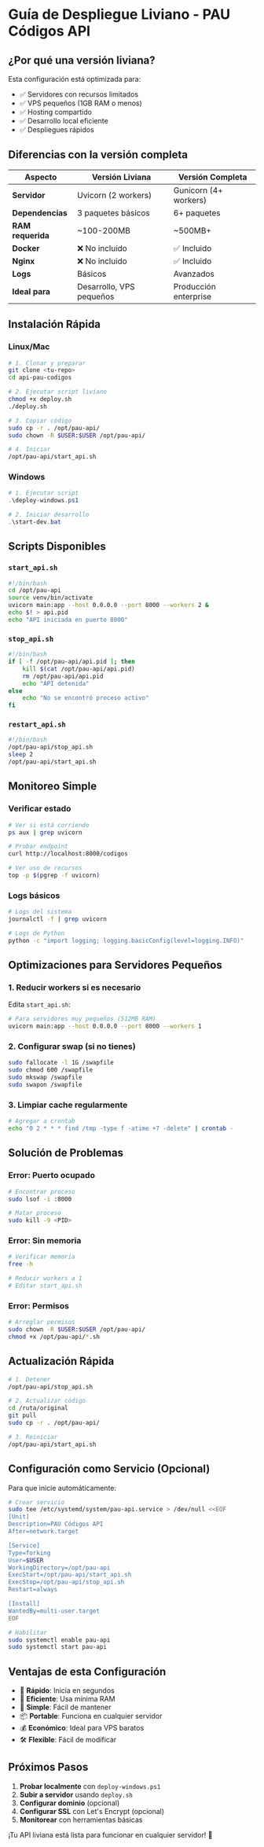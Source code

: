 # Guía de Despliegue Liviano - PAU Códigos API

## ¿Por qué una versión liviana?

Esta configuración está optimizada para:
- ✅ Servidores con recursos limitados
- ✅ VPS pequeños (1GB RAM o menos)
- ✅ Hosting compartido
- ✅ Desarrollo local eficiente
- ✅ Despliegues rápidos

## Diferencias con la versión completa

| Aspecto | Versión Liviana | Versión Completa |
|---------|----------------|------------------|
| **Servidor** | Uvicorn (2 workers) | Gunicorn (4+ workers) |
| **Dependencias** | 3 paquetes básicos | 6+ paquetes |
| **RAM requerida** | ~100-200MB | ~500MB+ |
| **Docker** | ❌ No incluido | ✅ Incluido |
| **Nginx** | ❌ No incluido | ✅ Incluido |
| **Logs** | Básicos | Avanzados |
| **Ideal para** | Desarrollo, VPS pequeños | Producción enterprise |

## Instalación Rápida

### Linux/Mac
```bash
# 1. Clonar y preparar
git clone <tu-repo>
cd api-pau-codigos

# 2. Ejecutar script liviano
chmod +x deploy.sh
./deploy.sh

# 3. Copiar código
sudo cp -r . /opt/pau-api/
sudo chown -R $USER:$USER /opt/pau-api/

# 4. Iniciar
/opt/pau-api/start_api.sh
```

### Windows
```powershell
# 1. Ejecutar script
.\deploy-windows.ps1

# 2. Iniciar desarrollo
.\start-dev.bat
```

## Scripts Disponibles

### `start_api.sh`
```bash
#!/bin/bash
cd /opt/pau-api
source venv/bin/activate
uvicorn main:app --host 0.0.0.0 --port 8000 --workers 2 &
echo $! > api.pid
echo "API iniciada en puerto 8000"
```

### `stop_api.sh`
```bash
#!/bin/bash
if [ -f /opt/pau-api/api.pid ]; then
    kill $(cat /opt/pau-api/api.pid)
    rm /opt/pau-api/api.pid
    echo "API detenida"
else
    echo "No se encontró proceso activo"
fi
```

### `restart_api.sh`
```bash
#!/bin/bash
/opt/pau-api/stop_api.sh
sleep 2
/opt/pau-api/start_api.sh
```

## Monitoreo Simple

### Verificar estado
```bash
# Ver si está corriendo
ps aux | grep uvicorn

# Probar endpoint
curl http://localhost:8000/codigos

# Ver uso de recursos
top -p $(pgrep -f uvicorn)
```

### Logs básicos
```bash
# Logs del sistema
journalctl -f | grep uvicorn

# Logs de Python
python -c "import logging; logging.basicConfig(level=logging.INFO)"
```

## Optimizaciones para Servidores Pequeños

### 1. Reducir workers si es necesario
Edita `start_api.sh`:
```bash
# Para servidores muy pequeños (512MB RAM)
uvicorn main:app --host 0.0.0.0 --port 8000 --workers 1
```

### 2. Configurar swap (si no tienes)
```bash
sudo fallocate -l 1G /swapfile
sudo chmod 600 /swapfile
sudo mkswap /swapfile
sudo swapon /swapfile
```

### 3. Limpiar cache regularmente
```bash
# Agregar a crontab
echo "0 2 * * * find /tmp -type f -atime +7 -delete" | crontab -
```

## Solución de Problemas

### Error: Puerto ocupado
```bash
# Encontrar proceso
sudo lsof -i :8000

# Matar proceso
sudo kill -9 <PID>
```

### Error: Sin memoria
```bash
# Verificar memoria
free -h

# Reducir workers a 1
# Editar start_api.sh
```

### Error: Permisos
```bash
# Arreglar permisos
sudo chown -R $USER:$USER /opt/pau-api/
chmod +x /opt/pau-api/*.sh
```

## Actualización Rápida

```bash
# 1. Detener
/opt/pau-api/stop_api.sh

# 2. Actualizar código
cd /ruta/original
git pull
sudo cp -r . /opt/pau-api/

# 3. Reiniciar
/opt/pau-api/start_api.sh
```

## Configuración como Servicio (Opcional)

Para que inicie automáticamente:

```bash
# Crear servicio
sudo tee /etc/systemd/system/pau-api.service > /dev/null <<EOF
[Unit]
Description=PAU Códigos API
After=network.target

[Service]
Type=forking
User=$USER
WorkingDirectory=/opt/pau-api
ExecStart=/opt/pau-api/start_api.sh
ExecStop=/opt/pau-api/stop_api.sh
Restart=always

[Install]
WantedBy=multi-user.target
EOF

# Habilitar
sudo systemctl enable pau-api
sudo systemctl start pau-api
```

## Ventajas de esta Configuración

- 🚀 **Rápido**: Inicia en segundos
- 💾 **Eficiente**: Usa mínima RAM
- 🔧 **Simple**: Fácil de mantener
- 📦 **Portable**: Funciona en cualquier servidor
- 💰 **Económico**: Ideal para VPS baratos
- 🛠️ **Flexible**: Fácil de modificar

## Próximos Pasos

1. **Probar localmente** con `deploy-windows.ps1`
2. **Subir a servidor** usando `deploy.sh`
3. **Configurar dominio** (opcional)
4. **Configurar SSL** con Let's Encrypt (opcional)
5. **Monitorear** con herramientas básicas

¡Tu API liviana está lista para funcionar en cualquier servidor! 🎉